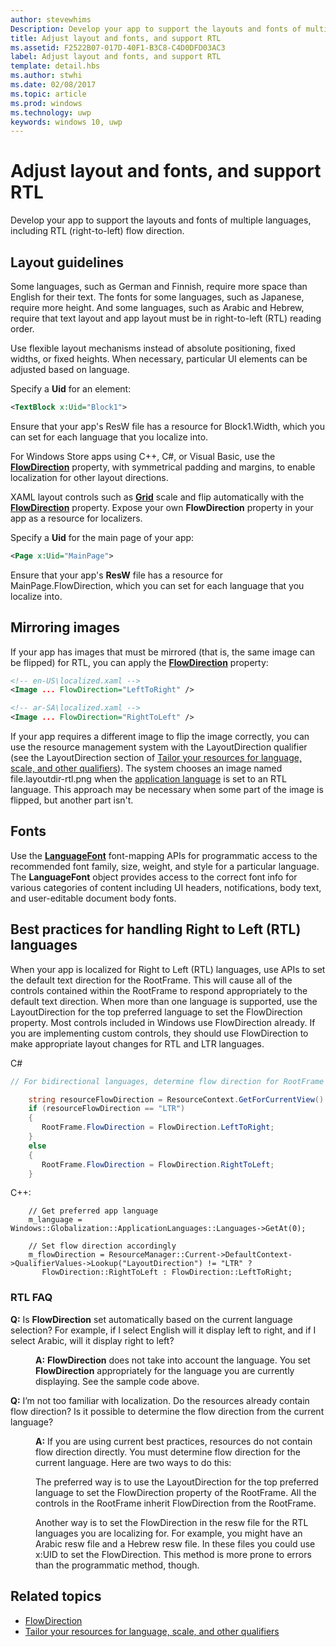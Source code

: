 ```yaml
---
author: stevewhims
Description: Develop your app to support the layouts and fonts of multiple languages, including RTL (right-to-left) flow direction.
title: Adjust layout and fonts, and support RTL
ms.assetid: F2522B07-017D-40F1-B3C8-C4D0DFD03AC3
label: Adjust layout and fonts, and support RTL
template: detail.hbs
ms.author: stwhi
ms.date: 02/08/2017
ms.topic: article
ms.prod: windows
ms.technology: uwp
keywords: windows 10, uwp
---
```


# Adjust layout and fonts, and support RTL
<link rel="stylesheet" href="https://az835927.vo.msecnd.net/sites/uwp/Resources/css/custom.css">

Develop your app to support the layouts and fonts of multiple languages, including RTL (right-to-left) flow direction.

## Layout guidelines


Some languages, such as German and Finnish, require more space than English for their text. The fonts for some languages, such as Japanese, require more height. And some languages, such as Arabic and Hebrew, require that text layout and app layout must be in right-to-left (RTL) reading order.

Use flexible layout mechanisms instead of absolute positioning, fixed widths, or fixed heights. When necessary, particular UI elements can be adjusted based on language.

Specify a **Uid** for an element:

```XML
<TextBlock x:Uid="Block1">
```

Ensure that your app's ResW file has a resource for Block1.Width, which you can set for each language that you localize into.

For Windows Store apps using C++, C\#, or Visual Basic, use the [**FlowDirection**](https://msdn.microsoft.com/library/windows/apps/br208716) property, with symmetrical padding and margins, to enable localization for other layout directions.

XAML layout controls such as [**Grid**](https://msdn.microsoft.com/library/windows/apps/br242704) scale and flip automatically with the [**FlowDirection**](https://msdn.microsoft.com/library/windows/apps/br208716) property. Expose your own **FlowDirection** property in your app as a resource for localizers.

Specify a **Uid** for the main page of your app:

```XML
<Page x:Uid="MainPage">
```

Ensure that your app's **ResW** file has a resource for MainPage.FlowDirection, which you can set for each language that you localize into.


## Mirroring images

If your app has images that must be mirrored (that is, the same image can be flipped) for RTL, you can apply the [**FlowDirection**](https://msdn.microsoft.com/library/windows/apps/br208716) property:

```XML
<!-- en-US\localized.xaml -->
<Image ... FlowDirection="LeftToRight" />

<!-- ar-SA\localized.xaml -->
<Image ... FlowDirection="RightToLeft" />
```


If your app requires a different image to flip the image correctly, you can use the resource management system with the LayoutDirection qualifier (see the LayoutDirection section of [Tailor your resources for language, scale, and other qualifiers](../app-resources/tailor-resources-lang-scale-contrast.md)). The system chooses an image named file.layoutdir-rtl.png when the [application language](manage-language-and-region.md) is set to an RTL language. This approach may be necessary when some part of the image is flipped, but another part isn't.

## Fonts

Use the [**LanguageFont**](https://msdn.microsoft.com/library/windows/apps/br206864) font-mapping APIs for programmatic access to the recommended font family, size, weight, and style for a particular language. The **LanguageFont** object provides access to the correct font info for various categories of content including UI headers, notifications, body text, and user-editable document body fonts.

## Best practices for handling Right to Left (RTL) languages

When your app is localized for Right to Left (RTL) languages, use APIs to set the default text direction for the RootFrame. This will cause all of the controls contained within the RootFrame to respond appropriately to the default text direction.  When more than one language is supported, use the LayoutDirection for the top preferred language to set the FlowDirection property. Most controls included in Windows use FlowDirection already. If you are implementing custom controls, they should use FlowDirection to make appropriate layout changes for RTL and LTR languages.

C#
```csharp    
// For bidirectional languages, determine flow direction for RootFrame and all derived UI.

    string resourceFlowDirection = ResourceContext.GetForCurrentView().QualifierValues["LayoutDirection"];
    if (resourceFlowDirection == "LTR")
    {
       RootFrame.FlowDirection = FlowDirection.LeftToRight;
    }
    else
    {
       RootFrame.FlowDirection = FlowDirection.RightToLeft;
    }
```

C++:
```
	// Get preferred app language
	m_language = Windows::Globalization::ApplicationLanguages::Languages->GetAt(0);
	 
	// Set flow direction accordingly
	m_flowDirection = ResourceManager::Current->DefaultContext->QualifierValues->Lookup("LayoutDirection") != "LTR" ? 
       FlowDirection::RightToLeft : FlowDirection::LeftToRight;
```


### RTL FAQ 

<dl>
  <dt> <p><b>Q:</b> Is <b>FlowDirection</b> set automatically based on the current language selection? For example, if I select English will it display left to right, and if I select Arabic, will it display right to left?</p></dt>

  <dd><p><b>A:</b> <b>FlowDirection</b> does not take into account the language. You set <b>FlowDirection</b> appropriately for the language you are currently displaying. See the sample code above.</p></dd> 

  <dt> <p><b>Q:</b> I’m not too familiar with localization. Do the resources already contain flow direction? Is it possible to determine the flow direction from the current language?</p></dt>

  <dd> <p><b>A:</b> If you are using current best practices, resources do not contain flow direction directly. You must determine flow direction for the current language. Here are two ways to do this: </p>
   <p>The preferred way is to use the LayoutDirection for the top preferred language to set the FlowDirection property of the RootFrame. All the controls in the RootFrame inherit FlowDirection from the RootFrame.</p>
   <p>Another way is to set the FlowDirection in the resw file for the RTL languages you are localizing for. For example, you might have an Arabic resw file and a Hebrew resw file. In these files you could use x:UID to set the FlowDirection. This method is more prone to errors than the programmatic method, though.</p></dd>
</dl>


## Related topics
* [FlowDirection](https://msdn.microsoft.com/library/windows/apps/xaml/windows.ui.xaml.frameworkelement.flowdirection.aspx)
* [Tailor your resources for language, scale, and other qualifiers](../app-resources/tailor-resources-lang-scale-contrast.md)
